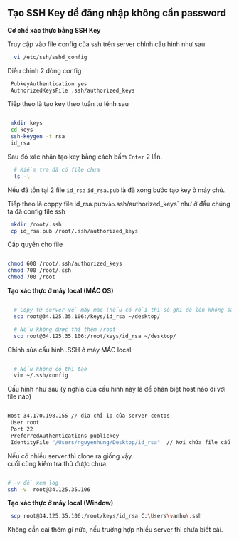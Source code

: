 ## Tạo SSH Key dể đăng nhập không cần password  

**Cơ chế xác thực bằng SSH Key**

Truy cập vào file config của ssh trên server chỉnh cấu hình như sau



 ```bash
   vi /etc/ssh/sshd_config
 ```

Diều chỉnh 2 dòng config

 ```bash
  PubkeyAuthentication yes
  AuthorizedKeysFile .ssh/authorized_keys

 ```

Tiếp theo là tạo key theo tuần tự lệnh sau

 ```bash

  mkdir keys
  cd keys
  ssh-keygen -t rsa
  id_rsa

 ```

Sau đó xác nhận tạo key bằng cách bấm `Enter` 2 lần.  

 ```bash
   # Kiểm tra đã có file chưa 
   ls -l 
 ```

Nếu đã tồn tại 2 file `id_rsa`  `id_rsa.pub` là đã xong bước tạo key ở máy chủ.

Tiếp theo là coppy file id_rsa.pub` vào `.ssh/authorized_keys` như ở đầu chúng ta đã config file ssh  

 ```bash
  mkdir /root/.ssh
  cp id_rsa.pub /root/.ssh/authorized_keys
 ```

Cấp quyền cho file  

```bash

chmod 600 /root/.ssh/authorized_keys
chmod 700 /root/.ssh
chmod 700 /root
```

**Tạo xác thực ở máy local (MÁC OS)**

```bash

  # Copy từ server về máy mac (nếu có rồi thì sẽ ghi đè lên không sao)
  scp root@34.125.35.106:/keys/id_rsa ~/desktop/

  # Nếu không được thì thêm /root
  scp root@34.125.35.106:/root/keys/id_rsa ~/desktop/
```

Chỉnh sửa cấu hình .SSH ở máy MÁC local

```bash

  # Nếu không có thì tạo
  vim ~/.ssh/config

```

Cấu hình như sau (ý nghĩa của cấu hình này là để phân biệt host nào đi với file nào)
```bash

Host 34.170.198.155 // địa chỉ ip của server centos
 User root
 Port 22
 PreferredAuthentications publickey
 IdentityFile "/Users/nguyenhung/Desktop/id_rsa"  // Nơi chứa file cấu hình tải về

```

Nếu có nhiều server thì clone ra giống vậy.  
cuối cùng kiểm tra thử được chưa.

```bash

# -v để xem log
ssh -v  root@34.125.35.106

```


**Tạo xác thực ở máy local (Window)**

```bash
 scp root@34.125.35.106:/root/keys/id_rsa C:\Users\vanhu\.ssh
```
Không cần cài thêm gì nữa, nếu trường hợp nhiều server thì chưa biết cài.

